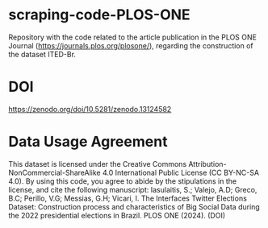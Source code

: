# scraping-code-PLOS-ONE
Repository with the code related to the article publication in the PLOS ONE Journal (https://journals.plos.org/plosone/), regarding the construction of the dataset ITED-Br.

# DOI
https://zenodo.org/doi/10.5281/zenodo.13124582

# Data Usage Agreement
This dataset is licensed under the Creative Commons Attribution-NonCommercial-ShareAlike 4.0 International Public License (CC BY-NC-SA 4.0). By using this code, you agree to abide by the stipulations in the license, and cite the following manuscript:
Iasulaitis, S.; Valejo, A.D; Greco, B.C; Perillo, V.G; Messias, G.H; Vicari, I. The Interfaces Twitter Elections Dataset: Construction process and characteristics of Big Social Data during the 2022 presidential elections in Brazil. PLOS ONE (2024). (DOI)
